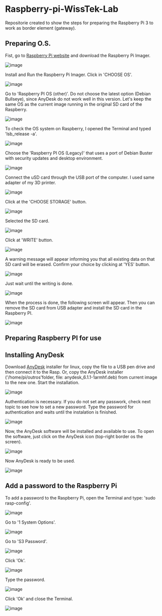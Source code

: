 # Raspberry-pi-WissTek-Lab
Repositorie created to show the steps for preparing the Raspberry Pi 3 to work as border element (gateway).

## Preparing O.S.

Fist, go to [Raspberry Pi website](https://www.raspberrypi.com/software/) and download the Raspberry Pi Imager.

![image](https://user-images.githubusercontent.com/58916022/206914305-4204a2fc-9f7e-4e4d-8890-0e1fe538d26b.png)

Install and Run the Raspberry Pi Imager. Click in 'CHOOSE OS'.

![image](https://user-images.githubusercontent.com/58916022/206914367-410b9d71-65e5-4eea-a046-e0985d64c63c.png)

Go to 'Raspberry PI OS (other)'. Do not choose the latest option (Debian Bullseye), since AnyDesk do not work well in this version. Let's keep the same OS as the current image running in the original SD card of the Raspberry. 

![image](https://user-images.githubusercontent.com/58916022/206914417-85d615eb-ee86-4042-ab62-8766cbb351ae.png)

To check the OS system on Raspberry, I opened the Terminal and typed 'lsb_release -a'.

![image](https://user-images.githubusercontent.com/58916022/206915427-95c49dfa-86cc-4900-a61c-03bc9bbb2cab.png)

Choose the 'Raspberry PI OS (Legacy)' that uses a port of Debian Buster with security updates and desktop environment.

![image](https://user-images.githubusercontent.com/58916022/206915321-14d82ca2-b6c3-474c-8ae6-3c8ed9cf8238.png)

Connect the uSD card through the USB port of the computer. I used same adapter of my 3D printer. 

![image](https://user-images.githubusercontent.com/58916022/206915796-929ea803-7113-4b8d-9cfb-2f54ed26a27b.png)

Click at the 'CHOOSE STORAGE' button.

![image](https://user-images.githubusercontent.com/58916022/206915852-155ff669-befa-4129-b2b1-c87e045416f3.png)

Selected the SD card.

![image](https://user-images.githubusercontent.com/58916022/206915899-c3156877-235d-4be5-8d70-bbaac0bead5d.png)

Click at 'WRITE' button.

![image](https://user-images.githubusercontent.com/58916022/206915927-7be9d9b1-7d0b-4aaf-9e9c-fa524774cdf6.png)

A warning message will appear informing you that all existing data on that SD card will be erased. Confirm your choice by clicking at 'YES' button.

![image](https://user-images.githubusercontent.com/58916022/206915971-8f3fb366-85a6-40e7-a809-71c95edd7322.png)

Just wait until the writing is done.

![image](https://user-images.githubusercontent.com/58916022/206916297-fc7c2832-a381-45ef-be5f-f4bfc6408976.png)

When the process is done, the following screen will appear. Then you can remove the SD card from USB adapter and install the SD card in the Raspberry PI.

![image](https://user-images.githubusercontent.com/58916022/206916945-2fe91646-2e84-4017-a6c6-2324c4ce350c.png)

## Preparing Raspberry PI for use

## Installing AnyDesk

Download [AnyDesk](https://anydesk.com/pt/downloads/linux) installer for linux, copy the file to a USB pen drive and then connect it to the Rasp. Or, copy the AnyDesk installer ('/home/pi/outros'folder, file: anydesk_6.1.1-1armhf.deb) from current image to the new one. Start the installation.

![image](https://user-images.githubusercontent.com/58916022/206922915-d6e95ded-8476-4339-8e5a-05daf08d6536.png)

Authentication is necessary. If you do not set any passwork, check next topic to see how to set a new password. Type the password for authentication and waits until the instalation is finished.

![image](https://user-images.githubusercontent.com/58916022/206923049-4ea0fe71-7616-487e-ac34-ccb7ea956b61.png)

Now, the AnyDesk software will be installed and available to use. To open the software, just click on the AnyDesk icon (top-right border os the screen).

![image](https://user-images.githubusercontent.com/58916022/206923907-8fc9ff43-5906-400f-83f2-2e69e8cb3450.png)

Now AnyDesk is ready to be used.

![image](https://user-images.githubusercontent.com/58916022/206923937-a0a37353-da19-4cff-8fc7-ae2e140c531b.png)

## Add a password to the Raspberry Pi

To add a password to the Raspberry Pi, open the Terminal and type: 'sudo rasp-config'.

![image](https://user-images.githubusercontent.com/58916022/206923128-fd5ca3bf-a5c0-4a09-af1d-a9bfccf1274e.png)

Go to '1 System Options'.

![image](https://user-images.githubusercontent.com/58916022/206923214-cd877a37-eadd-4d2f-899a-2ab6f1f4ef45.png)

Go to 'S3 Password'.

![image](https://user-images.githubusercontent.com/58916022/206923256-d1d4887d-6f0c-484f-a22e-7c3a968b524a.png)

Click 'Ok'.

![image](https://user-images.githubusercontent.com/58916022/206923289-e15d12eb-6633-42b3-8f01-53d7309e8cb2.png)

Type the password.

![image](https://user-images.githubusercontent.com/58916022/206923328-f294f94d-f9b0-4d93-86cf-d1811eaf719d.png)

Click 'Ok' and close the Terminal.

![image](https://user-images.githubusercontent.com/58916022/206923362-b6f58953-369c-442a-96eb-b5e56f8697c8.png)

